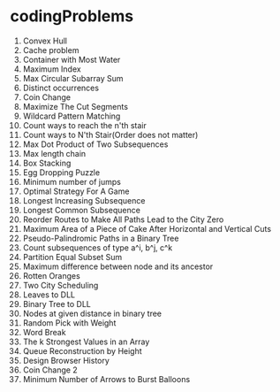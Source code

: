 # codingProblems
1. Convex Hull
2. Cache problem
3. Container with Most Water
4. Maximum Index
5. Max Circular Subarray Sum
6. Distinct occurrences
7. Coin Change
8. Maximize The Cut Segments
9. Wildcard Pattern Matching
10. Count ways to reach the n'th stair
11. Count ways to N'th Stair(Order does not matter)
12. Max Dot Product of Two Subsequences
13. Max length chain
14. Box Stacking
15. Egg Dropping Puzzle
16. Minimum number of jumps
17. Optimal Strategy For A Game
18. Longest Increasing Subsequence
19. Longest Common Subsequence
20. Reorder Routes to Make All Paths Lead to the City Zero
21. Maximum Area of a Piece of Cake After Horizontal and Vertical Cuts
22. Pseudo-Palindromic Paths in a Binary Tree
23. Count subsequences of type a^i, b^j, c^k
24. Partition Equal Subset Sum
25. Maximum difference between node and its ancestor
26. Rotten Oranges
27. Two City Scheduling
28. Leaves to DLL
29. Binary Tree to DLL
30. Nodes at given distance in binary tree
31. Random Pick with Weight
32. Word Break
33. The k Strongest Values in an Array
34. Queue Reconstruction by Height
35. Design Browser History
36. Coin Change 2
37. Minimum Number of Arrows to Burst Balloons
